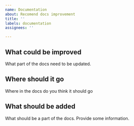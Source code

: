```yaml
---
name: Documentation
about: Recomend docs improvement
title: ''
labels: documentation
assignees: ''

---
```


## What could be improved
What part of the docs need to be updated.

## Where should it go
Where in the docs do you think it should go

## What should be added
What should be a part of the docs. Provide some information.
